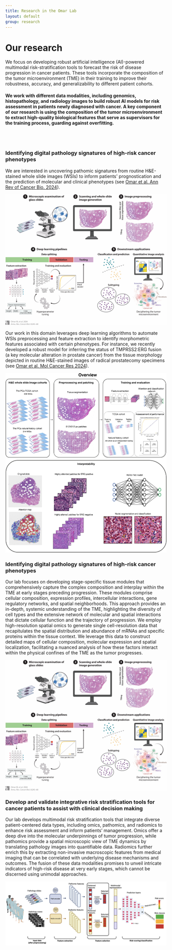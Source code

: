 ```yaml
---
title: Research in the Omar Lab
layout: default
group: research
---
```


<div class="row">

# Our research
We focus on developing robust artificial intelligence (AI)-powered multimodal risk-stratification tools to forecast the risk of disease progression in cancer patients. These tools incorporate the composition of the tumor microenvironment (TME) in their training to improve their robustness, accuracy, and generalizability to different patient cohorts.
#### We work with different data modalities, including genomics, histopathology, and radiology images to build robust AI models for risk assessment in patients newly diagnosed with cancer. A key component of our research is using the composition of the tumor microenvironment to extract high-quality biological features that serve as supervisors for the training process, guarding against overfitting.
<br>
<br>

</div>

<div class="row">

### Identifying digital pathology signatures of high-risk cancer phenotypes

<div class="col-md-7 order-md-1">

We are interested in uncovering pathomic signatures from routine H&E-stained whole slide images (WSIs) to inform patients' prognostication and the prediction of molecular and clinical phenotypes (see [Omar et al. Ann Rev of Cancer Bio. 2024](https://www.annualreviews.org/content/journals/10.1146/annurev-cancerbio-062822-010523)). 

</div>
<div class="col-md-5 order-md-2 align-self-center">
<img class="img-fluid" src="/static/img/pub/digitalpath.gif" alt="digitalPath">
<!-- <a href="http://www.ucsf.edu"><img class="inline-block navb-icon" src="/static/img/ucsf_logo_white.svg" alt="University of California, San Francisco (UCSF) logo"></a> -->

</div>
</div>
<div class="row">

Our work in this domain leverages deep learning algorithms to automate WSIs preprocessing and feature extraction to identify morphometric features associated with certain phenotypes. For instance, we recently developed a robust model for inferring the status of TMPRSS2:ERG fusion (a key molecular alteration in prostate cancer) from the tissue morphology depicted in routine H&E-stained images of radical prostatecomy specimens (see [Omar et al. Mol Cancer Res 2024](https://aacrjournals.org/mcr/article/22/4/347/741845/Semi-Supervised-Attention-Based-Deep-Learning-for)).

</div>
<div class="col-md-5 order-md-2 align-self-center">
<img class="img-fluid" src="/static/img/pub/erg.jpeg" alt="ERGmodel">
<!-- <a href="http://www.ucsf.edu"><img class="inline-block navb-icon" src="/static/img/ucsf_logo_white.svg" alt="University of California, San Francisco (UCSF) logo"></a> -->

</div>
</div>
<div class="row">

### Identifying digital pathology signatures of high-risk cancer phenotypes

<div class="col-md-7 order-md-1">

Our lab focuses on developing stage-specific tissue modules that comprehensively capture the complex composition and interplay within the TME at early stages preceding progression. These modules comprise cellular composition, expression profiles, intercellular interactions, gene regulatory networks, and spatial neighborhoods. This approach provides an in-depth, systemic understanding of the TME, highlighting the diversity of cell types and the extensive network of molecular and spatial interactions that dictate cellular function and the trajectory of progression. 
We employ high-resolution spatial omics to generate single cell-resolution data that recapitulates the spatial distribution and abundance of mRNAs and specific proteins within the tissue context. We leverage this data to construct detailed maps of cellular composition, molecular expression and spatial localization, facilitating a nuanced analysis of how these factors interact within the physical confines of the TME as the tumor progresses. 

</div>
<div class="col-md-5 order-md-2 align-self-center">
<img class="img-fluid" src="/static/img/pub/digitalpath.gif" alt="qFit">
<!-- <a href="http://www.ucsf.edu"><img class="inline-block navb-icon" src="/static/img/ucsf_logo_white.svg" alt="University of California, San Francisco (UCSF) logo"></a> -->

</div>
</div>
<div class="row">

### Develop and validate integrative risk stratification tools for cancer patients to assist with clinical decision making

<div class="col-md-7 order-md-2">

Our lab develops multimodal risk stratification tools that integrate diverse patient-centered data types, including omics, pathomics, and radiomics to enhance risk assessment and inform patients’ management. 
Omics offer a deep dive into the molecular underpinnings of tumor progression, while pathomics provide a spatial microscopic view of TME dynamics by translating pathology images into quantifiable data. Radiomics further enrich this by extracting non-invasive macroscopic features from medical imaging that can be correlated with underlying disease mechanisms and outcomes. The fusion of these data modalities promises to unveil intricate indicators of high-risk disease at very early stages, which cannot be discerned using unimodal approaches. 

</div>
<div class="col-md-5 order-md-1 align-self-center">
<img class="img-fluid" src="/static/img/pub/MultimodalRiskAssessment.png" alt="multimodal">
</div>
</div>
<div class="row">



